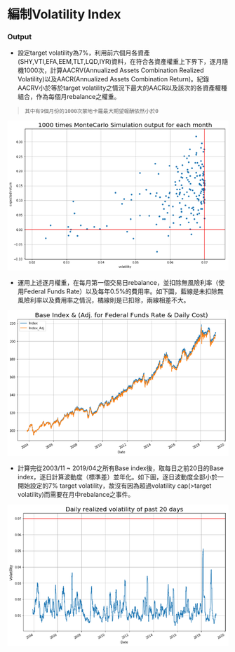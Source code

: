 # 編制Volatility Index

### Output

* 設定target volatility為7%，利用前六個月各資產(SHY,VTI,EFA,EEM,TLT,LQD,IYR)資料，在符合各資產權重上下界下，逐月隨機1000次，計算AACRV(Annualized Assets Combination Realized Volatility)以及AACR(Annualized Assets Combination Return)。紀錄AACRV小於等於target volatility之情況下最大的AACR以及該次的各資產權種組合，作為每個月rebalance之權重。
>     其中有9個月份的1000次蒙地卡羅最大期望報酬依然小於0

![image](https://github.com/kanglee83/Python-Program/blob/master/107-2%20Studies%20of%20Robo%20Advisors/HW3%20Volatility%20Index/Graphs/MonteCarlo%20output.png)

* 運用上述逐月權重，在每月第一個交易日rebalance，並扣除無風險利率（使用Federal Funds Rate）以及每年0.5%的費用率。如下圖，藍線是未扣除無風險利率以及費用率之情況，橘線則是已扣除，兩線相差不大。

![image](https://github.com/kanglee83/Python-Program/blob/master/107-2%20Studies%20of%20Robo%20Advisors/HW3%20Volatility%20Index/Graphs/Base%20index.png)

* 計算完從2003/11 ~ 2019/04之所有Base index後，取每日之前20日的Base index，逐日計算波動度（標準差）並年化。如下圖，逐日波動度全部小於一開始設定的7% target volatility，故沒有因為超過volatility cap(>target volatility)而需要在月中rebalance之事件。

![image](https://github.com/kanglee83/Python-Program/blob/master/107-2%20Studies%20of%20Robo%20Advisors/HW3%20Volatility%20Index/Graphs/Daily%20realized%20vol.png)

